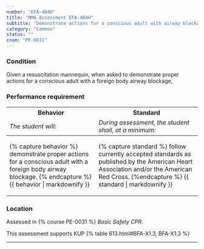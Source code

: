 ```yaml
---
number: "EFA-4B4H"
title: "MMA Assessment EFA-4B4H"
subtitle: "Demonstrate actions for a conscious adult with airway blockage"
category: "Common"
status: ""
cnum: "PE-0031"
---
```

### Condition

Given a resuscitation mannequin, when asked to demonstrate proper actions for a conscious adult with a foreign body airway blockage,

### Performance requirement 

<table width='100%' class='Guidelines'>
 <thead>
 <tr>
     <th class='thirty'>Behavior</th>
     <th class='seventy'>Standard</th>
 </tr>
 <tr>
     <td><em>The student will:</em></td>
     <td><em>During assessment, the student shall, at a minimum:</em></td>
 </tr>
 </thead>
 <tbody>
 

<tr><td>

{% capture behavior %}
demonstrate proper actions for a conscious adult with a foreign body airway blockage.
{% endcapture %}
{{ behavior | markdownify }}

</td><td>

{% capture standard %}
follow currently accepted standards as published by the American Heart Association and/or the American Red Cross.
{%endcapture %}
{{ standard | markdownify }}

</td></tr>



 </tbody>
 </table>

### Location

Assessed in  {% course  PE-0031 %}  *Basic Safety CPR*.

This assessment supports KUP {% table 613.html#BFA-X1.3, BFA-X1.3 %}

***

